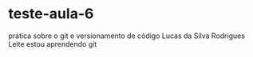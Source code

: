 # teste-aula-6
prática sobre o git e versionamento de código
Lucas da Silva Rodrigues Leite
estou aprendendo git
